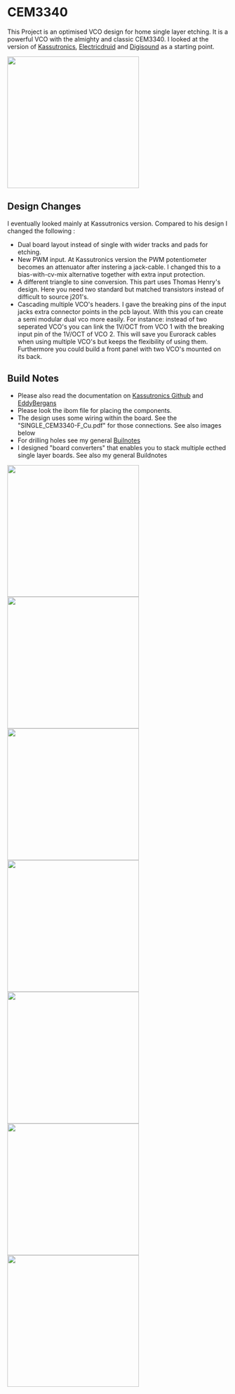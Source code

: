# CEM3340

This Project is an optimised VCO design for home single layer etching. It is a powerful VCO with the almighty and classic CEM3340. I looked at the version of [Kassutronics](https://kassu2000.blogspot.com/2018/06/vco-3340.html), [Electricdruid](https://electricdruid.net/cem3340-vco-voltage-controlled-oscillator-designs/) and  [Digisound](https://www.eddybergman.com/2020/01/synthesizer-build-part-18-really-good.html) as a starting point.

<img src="https://raw.githubusercontent.com/PierreIsCoding/sdiy/main/CEM3340_VCO/images/20210808_181042.jpg" width="300" />


## Design Changes
I eventually looked mainly at Kassutronics version. Compared to his design I changed the following :
* Dual board layout instead of single with wider tracks and pads for etching.
* New PWM input. At Kassutronics version the PWM potentiometer becomes an attenuator after instering a jack-cable. I changed this to a bias-with-cv-mix alternative together with extra input protection.
* A different triangle to sine conversion. This part uses Thomas Henry's design. Here you need two standard but matched transistors instead of difficult to source j201's. 
* Cascading multiple VCO's headers. I gave the breaking pins of the input jacks extra connector points in the pcb layout. With this you can create a semi modular dual vco more easily. For instance: instead of two seperated VCO's you can link the 1V/OCT from VCO 1 with the breaking input pin of the 1V/OCT of  VCO 2. This will save you Eurorack cables when using multiple VCO's but keeps the flexibility of using them. Furthermore you could build a front panel with two VCO's mounted on its back.

## Build Notes
* Please also read the documentation on [Kassutronics Github](https://github.com/kassu/kassutronics/tree/master/documentation/VCO%203340) and [EddyBergans](https://www.eddybergman.com/2020/01/synthesizer-build-part-18-really-good.html)
* Please look the ibom file for placing the components.
* The design uses some wiring within the board. See the "SINGLE_CEM3340-F_Cu.pdf" for those connections. See also images below
* For drilling holes see my general [Builnotes](https://github.com/PierreIsCoding/sdiy/tree/main/buildnotes)
* I designed "board converters" that enables you to stack multiple ecthed single layer boards. See also my general Buildnotes

<img src="https://raw.githubusercontent.com/PierreIsCoding/sdiy/main/CEM3340_VCO/images/20210808_181119.jpg" width="300" />
<img src="https://raw.githubusercontent.com/PierreIsCoding/sdiy/main/CEM3340_VCO/images/20210808_181134.jpg" width="300" />
<img src="https://raw.githubusercontent.com/PierreIsCoding/sdiy/main/CEM3340_VCO/images/20210808_181208.jpg" width="300" />
<img src="https://raw.githubusercontent.com/PierreIsCoding/sdiy/main/CEM3340_VCO/images/20210808_181221.jpg" width="300" />
<img src="https://raw.githubusercontent.com/PierreIsCoding/sdiy/main/CEM3340_VCO/images/20210808_181314.jpg" width="300" />
<img src="https://raw.githubusercontent.com/PierreIsCoding/sdiy/main/CEM3340_VCO/images/20210813_130437.jpg" width="300" />
<img src="https://raw.githubusercontent.com/PierreIsCoding/sdiy/main/CEM3340_VCO/images/20210809_103506.jpg" width="300" />

